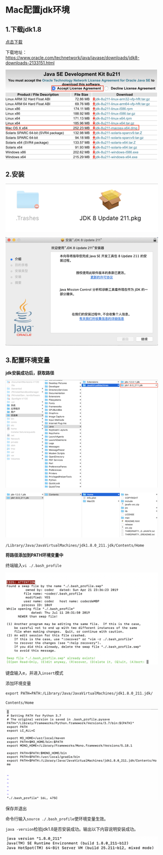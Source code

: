 # Mac配置jdk环境

## 1.下载jdk1.8

[点击下载](https://www.oracle.com/technetwork/java/javase/downloads/jdk8-downloads-2133151.html)

下载地址：https://www.oracle.com/technetwork/java/javase/downloads/jdk8-downloads-2133151.html

![alt](https://github.com/coder-kk596/md_img/blob/master/jdk_img/%E5%B1%8F%E5%B9%95%E5%BF%AB%E7%85%A7%202019-07-11%20%E4%B8%8B%E5%8D%887.10.59.png?raw=true)

## 2.安装

![alt](https://github.com/coder-kk596/md_img/blob/master/jdk_img/%E5%B1%8F%E5%B9%95%E5%BF%AB%E7%85%A7%202019-07-11%20%E4%B8%8B%E5%8D%887.50.32.png?raw=true)

![alt](https://github.com/coder-kk596/md_img/blob/master/jdk_img/%E5%B1%8F%E5%B9%95%E5%BF%AB%E7%85%A7%202019-07-11%20%E4%B8%8B%E5%8D%887.50.49.png?raw=true)

## 3.配置环境变量

__jdk安装成功后，获取路径__

![alt](https://github.com/coder-kk596/md_img/blob/master/jdk_img/%E5%B1%8F%E5%B9%95%E5%BF%AB%E7%85%A7%202019-07-11%20%E4%B8%8B%E5%8D%887.52.49.png?raw=true)



![alt](https://github.com/coder-kk596/md_img/blob/master/jdk_img/%E5%B1%8F%E5%B9%95%E5%BF%AB%E7%85%A7%202019-07-11%20%E4%B8%8B%E5%8D%888.04.44.png?raw=true)

`/Library/Java/JavaVirtualMachines/jdk1.8.0_211.jdk/Contents/Home`

__将路径添加到PATH环境变量中__

终端输入`vi ./.bash_profile`

![alt 下载发布包](https://github.com/coder-kk596/md_img/blob/master/jdk_img/%E5%B1%8F%E5%B9%95%E5%BF%AB%E7%85%A7%202019-07-11%20%E4%B8%8B%E5%8D%888.32.40.png?raw=true)

键盘输入e，并进入`insert`模式

添加环境变量

`export PATH=PATH:/Library/Java/JavaVirtualMachines/jdk1.8.0_211.jdk/`

`Contents/Home`



![alt](https://github.com/coder-kk596/md_img/blob/master/jdk_img/%E5%B1%8F%E5%B9%95%E5%BF%AB%E7%85%A7%202019-07-11%20%E4%B8%8B%E5%8D%888.29.57.png?raw=true)



保存并退出

命令行输入`source ./.bash_profile`使环境变量生效。

`java -version`检验jdk1.8是否安装成功。输出以下内容说明安装成功。

![alt](https://github.com/coder-kk596/md_img/blob/master/jdk_img/%E5%B1%8F%E5%B9%95%E5%BF%AB%E7%85%A7%202019-07-11%20%E4%B8%8B%E5%8D%888.50.10.png?raw=true)

